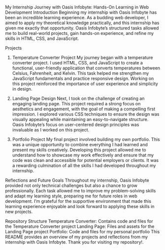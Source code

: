 My Internship Journey with Oasis Infobyte: Hands-On Learning in Web Development
Introduction
Beginning my internship with Oasis Infobyte has been an incredible learning experience. As a budding web developer, I aimed to apply my theoretical knowledge practically, and this internship has given me exactly that opportunity. Oasis Infobyte’s structured tasks allowed me to build real-world projects, gain hands-on experience, and refine my skills in HTML, CSS, and JavaScript.

Projects
1. Temperature Converter Project
My journey began with a temperature converter project. I used HTML, CSS, and JavaScript to create a functional, user-friendly application that converts temperatures between Celsius, Fahrenheit, and Kelvin. This task helped me strengthen my JavaScript fundamentals and practice responsive design. Working on this project reinforced the importance of user experience and simplicity in design.

2. Landing Page Design
Next, I took on the challenge of creating an engaging landing page. This project required a strong focus on aesthetics and engagement, with the goal of making a compelling first impression. I explored various CSS techniques to ensure the design was visually appealing while maintaining an easy-to-navigate structure. Oasis Infobyte’s focus on user-centered design principles was invaluable as I worked on this project.

3. Portfolio Project
My final project involved building my own portfolio. This was a unique opportunity to combine everything I had learned and present my skills creatively. Developing this project allowed me to understand how to showcase my work effectively and ensure that my code was clean and accessible for potential employers or clients. It was a rewarding culmination of all the skills I had developed throughout my internship.

Reflections and Future Goals
Throughout my internship, Oasis Infobyte provided not only technical challenges but also a chance to grow professionally. Each task allowed me to improve my problem-solving skills and adapt my learning style, preparing me for future roles in web development. I’m grateful for the supportive environment that made this learning experience enjoyable and look forward to applying these skills in new projects.

Repository Structure
Temperature Converter: Contains code and files for the Temperature Converter project
Landing Page: Files and assets for the Landing Page project
Portfolio: Code and files for my personal portfolio
This README provides an overview of my projects and reflections from my internship with Oasis Infobyte. Thank you for visiting my repository!.









